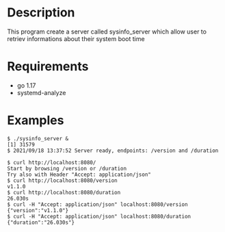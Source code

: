 
# Description

This program create a server called sysinfo_server which allow user to retriev informations about their system boot time

# Requirements

 * go 1.17
 * systemd-analyze

# Examples
```
$ ./sysinfo_server &
[1] 31579
$ 2021/09/18 13:37:52 Server ready, endpoints: /version and /duration

$ curl http://localhost:8080/
Start by browsing /version or /duration
Try also with Header "Accept: application/json"
$ curl http://localhost:8080/version
v1.1.0
$ curl http://localhost:8080/duration
26.030s
$ curl -H "Accept: application/json" localhost:8080/version
{"version":"v1.1.0"}
$ curl -H "Accept: application/json" localhost:8080/duration
{"duration":"26.030s"}
```
